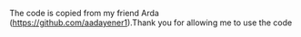 The code is copied from my friend Arda (https://github.com/aadayener1).Thank you for allowing me to use the code
